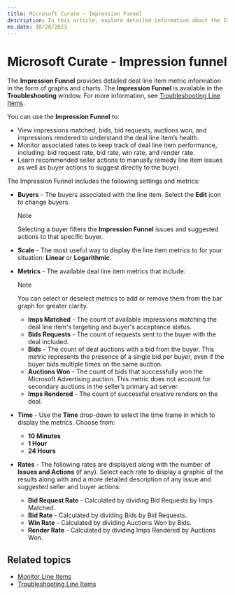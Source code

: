 ```yaml
---
title: Microsoft Curate - Impression Funnel
description: In this article, explore detailed information about the Impression funnel and its various settings and metrics.
ms.date: 10/28/2023
---
```


# Microsoft Curate - Impression funnel

The **Impression Funnel** provides detailed deal line item metric information in the form of graphs and charts. The **Impression Funnel** is available in the **Troubleshooting** window. For more information, see [Troubleshooting Line Items](curate-troubleshooting-line-items.md).

You can use the **Impression Funnel** to:

- View impressions matched, bids, bid requests, auctions won, and impressions rendered to understand the deal line item’s health.
- Monitor associated rates to keep track of deal line item performance, including: bid request rate, bid rate, win rate, and render rate.
- Learn recommended seller actions to manually remedy line item issues as well as buyer actions to suggest directly to the buyer.

The Impression Funnel includes the following settings and metrics:

- **Buyers** - The buyers associated with the line item. Select the **Edit** icon to change buyers.
  
  > [!NOTE]
  > Selecting a buyer filters the **Impression Funnel** issues and suggested actions to that specific buyer.

- **Scale** - The most useful way to display the line item metrics to for your situation: **Linear** or **Logarithmic**.
- **Metrics** - The available deal line item metrics that include:
  
  > [!NOTE]
  > You can select or deselect metrics to add or remove them from the bar graph for greater clarity.

  - **Imps Matched** - The count of available impressions matching the deal line item's targeting and buyer's acceptance status.
  - **Bids Requests** - The count of requests sent to the buyer with the deal included.
  - **Bids** - The count of deal auctions with a bid from the buyer. This metric represents the presence of a single bid per buyer, even if the buyer bids multiple times on the same auction.
  - **Auctions Won** - The count of bids that successfully won the Microsoft Advertising auction. This metric does not account for secondary auctions in the seller’s primary ad server.
  - **Imps Rendered** - The count of successful creative renders on the deal.
- **Time** - Use the **Time** drop-down to select the time frame in which to display the metrics. Choose from:
  - **10 Minutes**
  - **1 Hour**
  - **24 Hours**
- **Rates** - The following rates are displayed along with the number of **Issues and Actions** (if any). Select each rate to display a graphic of the results along with and a more detailed description of any issue and suggested seller and buyer actions:
  - **Bid Request Rate** - Calculated by dividing Bid Requests by Imps Matched.
  - **Bid Rate** - Calculated by dividing Bids by Bid Requests.
  - **Win Rate** - Calculated by dividing Auctions Won by Bids.
  - **Render Rate** - Calculated by dividing Imps Rendered by Auctions Won.

## Related topics

- [Monitor Line Items](monitor-line-items.md)
- [Troubleshooting Line Items](curate-troubleshooting-line-items.md)
